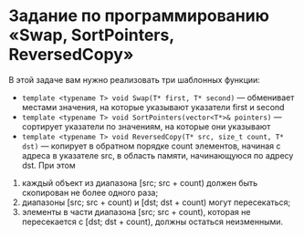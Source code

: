 # Задание по программированию «Swap, SortPointers, ReversedCopy»

В этой задаче вам нужно реализовать три шаблонных функции:

* ```template <typename T> void Swap(T* first, T* second)``` — обменивает местами значения, на которые указывают указатели first и second
* ```template <typename T> void SortPointers(vector<T*>& pointers)``` — сортирует указатели по значениям, на которые они указывают
* ```template <typename T> void ReversedCopy(T* src, size_t count, T* dst)``` — копирует в обратном порядке count элементов, начиная с адреса в указателе src, в область памяти, начинающуюся по адресу dst. При этом

1. каждый объект из диапазона [src; src + count) должен быть скопирован не более одного раза;
2. диапазоны [src; src + count) и [dst; dst + count) могут пересекаться;
3. элементы в части диапазона [src; src + count), которая не пересекается с [dst; dst + count), должны остаться неизменными.
